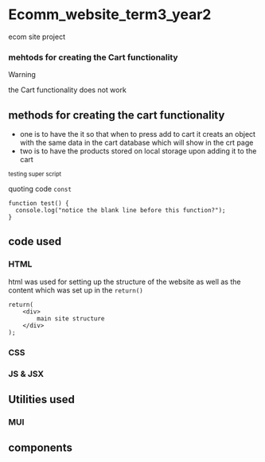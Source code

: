 # Ecomm_website_term3_year2
 ecom site project

### mehtods for creating the Cart functionality

> [!WARNING]
> the Cart functionality does not work 

## methods for creating the cart functionality
- one is to have the it so that when to press add to cart it creats an object with the same data in the cart database which will show in the crt page 
- two is to have the products stored on local storage upon adding it to the cart

<sup>testing super script</sup>

quoting code `const`

```
function test() {
  console.log("notice the blank line before this function?");
}
```

## code used 

### HTML
html was used for setting up the structure of the website as well as the content which was set up in the `return()`
```
return(
    <div>
        main site structure
    </div>
);
```

### CSS

### JS & JSX

## Utilities used 

### MUI

## components 